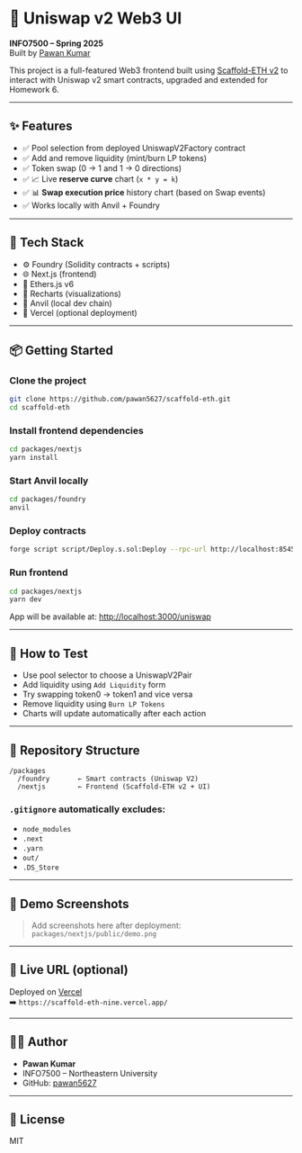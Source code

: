 # 🦄 Uniswap v2 Web3 UI  
**INFO7500 – Spring 2025**  
Built by [Pawan Kumar](https://github.com/pawan5627)

This project is a full-featured Web3 frontend built using [Scaffold-ETH v2](https://github.com/scaffold-eth/scaffold-eth-2) to interact with Uniswap v2 smart contracts, upgraded and extended for Homework 6.

---

## ✨ Features

- ✅ Pool selection from deployed UniswapV2Factory contract
- ✅ Add and remove liquidity (mint/burn LP tokens)
- ✅ Token swap (0 → 1 and 1 → 0 directions)
- ✅ 📈 Live **reserve curve** chart (`x * y = k`)
- ✅ 📊 **Swap execution price** history chart (based on Swap events)
- ✅ Works locally with Anvil + Foundry

---

## 🧠 Tech Stack

- ⚙️ Foundry (Solidity contracts + scripts)
- 🌐 Next.js (frontend)
- 🔌 Ethers.js v6
- 🎨 Recharts (visualizations)
- 🔁 Anvil (local dev chain)
- 🚀 Vercel (optional deployment)

---

## 📦 Getting Started

### Clone the project

```bash
git clone https://github.com/pawan5627/scaffold-eth.git
cd scaffold-eth
```

### Install frontend dependencies

```bash
cd packages/nextjs
yarn install
```

### Start Anvil locally

```bash
cd packages/foundry
anvil
```

### Deploy contracts

```bash
forge script script/Deploy.s.sol:Deploy --rpc-url http://localhost:8545 --broadcast --private-key <ANVIL_PRIVATE_KEY>
```

### Run frontend

```bash
cd packages/nextjs
yarn dev
```

App will be available at: [http://localhost:3000/uniswap](http://localhost:3000/uniswap)

---

## 🧪 How to Test

- Use pool selector to choose a UniswapV2Pair
- Add liquidity using `Add Liquidity` form
- Try swapping token0 → token1 and vice versa
- Remove liquidity using `Burn LP Tokens`
- Charts will update automatically after each action

---

## 📁 Repository Structure

```
/packages
  /foundry       ← Smart contracts (Uniswap V2)
  /nextjs        ← Frontend (Scaffold-ETH v2 + UI)
```

### `.gitignore` automatically excludes:

- `node_modules`
- `.next`
- `.yarn`
- `out/`
- `.DS_Store`

---

## 📸 Demo Screenshots

> Add screenshots here after deployment:
> `packages/nextjs/public/demo.png`

---

## 🔗 Live URL (optional)

Deployed on [Vercel](https://vercel.com/)  
➡️ `https://scaffold-eth-nine.vercel.app/`

---

## 👨‍💻 Author

- **Pawan Kumar**
- INFO7500 – Northeastern University
- GitHub: [pawan5627](https://github.com/pawan5627)

---

## 📝 License

MIT